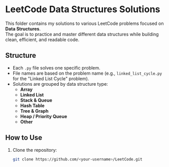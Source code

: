 # LeetCode Data Structures Solutions

This folder contains my solutions to various LeetCode problems focused on **Data Structures**.  
The goal is to practice and master different data structures while building clean, efficient, and readable code.

## Structure
- Each `.py` file solves one specific problem.
- File names are based on the problem name (e.g., `linked_list_cycle.py` for the "Linked List Cycle" problem).
- Solutions are grouped by data structure type:
  - **Array**
  - **Linked List**
  - **Stack & Queue**
  - **Hash Table**
  - **Tree & Graph**
  - **Heap / Priority Queue**
  - **Other**

## How to Use
1. Clone the repository:
   ```bash
   git clone https://github.com/<your-username>/LeetCode.git
